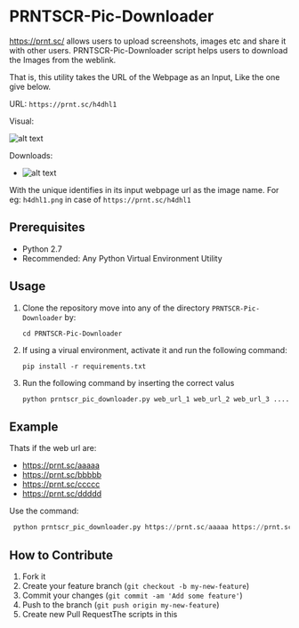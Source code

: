 # PRNTSCR-Pic-Downloader

https://prnt.sc/ allows users to upload screenshots, images etc and share it with other users. PRNTSCR-Pic-Downloader script helps users to download the Images from the weblink.

That is, this utility takes the URL of the Webpage as an Input, Like the one give below.

URL: `https://prnt.sc/h4dhl1`

Visual:

![alt text](https://image.prntscr.com/image/hfTdoKFmSQWTm0nRaHxvvw.png)

Downloads:
 - ![alt text](https://image.prntscr.com/image/On_5afQmRDq2cajLQfApIQ.jpg)

With the unique identifies in its input webpage url as the image name. For eg: `h4dhl1.png` in case of `https://prnt.sc/h4dhl1`

## Prerequisites
- Python 2.7
- Recommended: Any Python Virtual Environment Utility

## Usage

1. Clone the repository move into any of the directory `PRNTSCR-Pic-Downloader` by:

    `cd PRNTSCR-Pic-Downloader`
    
2. If using a virual environment, activate it and run the following command:

    `pip install -r requirements.txt`

3. Run the following command by inserting the correct valus
    ```python
    python prntscr_pic_downloader.py web_url_1 web_url_2 web_url_3 ....
    ```

## Example

Thats if the web url are:
- https://prnt.sc/aaaaa
- https://prnt.sc/bbbbb
- https://prnt.sc/ccccc
- https://prnt.sc/ddddd

Use the command:

```python
 python prntscr_pic_downloader.py https://prnt.sc/aaaaa https://prnt.sc/bbbbb https://prnt.sc/ccccc https://prnt.sc/ddddd
```

## How to Contribute

1. Fork it
2. Create your feature branch (`git checkout -b my-new-feature`)
3. Commit your changes (`git commit -am 'Add some feature'`)
4. Push to the branch (`git push origin my-new-feature`)
5. Create new Pull RequestThe scripts in this

